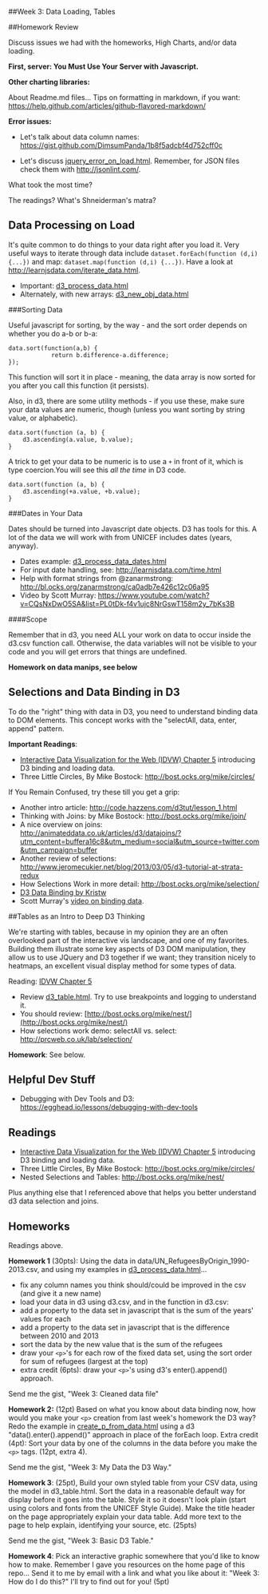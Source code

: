 ##Week 3: Data Loading, Tables


##Homework Review

Discuss issues we had with the homeworks, High Charts, and/or data loading.

**First, server: You Must Use Your Server with Javascript.**


**Other charting libraries:**

About Readme.md files...  Tips on formatting in markdown, if you want: https://help.github.com/articles/github-flavored-markdown/

**Error issues:**

* Let's talk about data column names:
https://gist.github.com/DimsumPanda/1b8f5adcbf4d752cff0c

* Let's discuss [jquery_error_on_load.html](jquery_error_on_load.html).
Remember, for JSON files check them with http://jsonlint.com/.

What took the most time?

The readings? What's Shneiderman's matra?


## Data Processing on Load

It's quite common to do things to your data right after you load it. Very useful ways to iterate through data include `dataset.forEach(function (d,i) {...})` and map: `dataset.map(function (d,i) {...})`.  Have a look at http://learnjsdata.com/iterate_data.html.

* Important: [d3_process_data.html](d3_process_data.html)
* Alternately, with new arrays: [d3_new_obj_data.html](d3_new_obj_data.html)


###Sorting Data

Useful javascript for sorting, by the way - and the sort order depends on whether you do a-b or b-a:

````
data.sort(function(a,b) {
            return b.difference-a.difference;
});
````

This function will sort it in place - meaning, the data array is now sorted for you after you call this function (it persists).

Also, in d3, there are some utility methods - if you use these, make sure your data values are numeric, though (unless you want sorting by string value, or alphabetic).

````
data.sort(function (a, b) {
    d3.ascending(a.value, b.value);
}
````

A trick to get your data to be numeric is to use a `+` in front of it, which is type coercion.You will see this *all the time* in D3 code.

````
data.sort(function (a, b) {
    d3.ascending(+a.value, +b.value);
}
````

###Dates in Your Data

Dates should be turned into Javascript date objects.  D3 has tools for this. A lot of the data we will work with from UNICEF includes dates (years, anyway).

* Dates example: [d3_process_data_dates.html](d3_process_data_dates.html)
* For input date handling, see: http://learnjsdata.com/time.html
* Help with format strings from @zanarmstrong: http://bl.ocks.org/zanarmstrong/ca0adb7e426c12c06a95
* Video by Scott Murray: https://www.youtube.com/watch?v=CQsNxDwO5SA&list=PL0tDk-f4v1ujc8NrGswT158m2y_7bKs3B


####Scope

Remember that in d3, you need ALL your work on data to occur inside the d3.csv function call.  Otherwise, the data variables will not be visible to your code and you will get errors that things are undefined.

**Homework on data manips, see below**


## Selections and Data Binding in D3

To do the "right" thing with data in D3, you need to understand binding data to DOM elements.  This concept works with the "selectAll, data, enter, append" pattern.

**Important Readings**:

* [Interactive Data Visualization for the Web (IDVW) Chapter 5](http://chimera.labs.oreilly.com/books/1230000000345/ch05.html) introducing D3 binding and loading data.
* Three Little Circles, By Mike Bostock: http://bost.ocks.org/mike/circles/

If You Remain Confused, try these till you get a grip:


* Another intro article: http://code.hazzens.com/d3tut/lesson_1.html
* Thinking with Joins: by Mike Bostock: http://bost.ocks.org/mike/join/
* A nice overview on joins: http://animateddata.co.uk/articles/d3/datajoins/?utm_content=buffera16c8&utm_medium=social&utm_source=twitter.com&utm_campaign=buffer
* Another review of selections: http://www.jeromecukier.net/blog/2013/03/05/d3-tutorial-at-strata-redux
* How Selections Work in more detail: http://bost.ocks.org/mike/selection/
* [D3 Data Binding by Kristw](http://kristw.github.io/d3-data-binding/?utm_content=buffer4c96b&utm_medium=social&utm_source=twitter.com&utm_campaign=buffer)
* Scott Murray's [video on binding data](https://www.youtube.com/watch?v=XtxfXcFDMaQ&index=2&list=PL0tDk-f4v1ujCTy4xgYIwzky0uFEm7wiY).


##Tables as an Intro to Deep D3 Thinking

We're starting with tables, because in my opinion they are an often overlooked part of the interactive vis landscape, and one of my favorites. Building them illustrate some key aspects of D3 DOM manipulation, they allow us to use JQuery and D3 together if we want; they transition nicely to heatmaps, an excellent visual display method for some types of data.

Reading: [IDVW Chapter 5](http://chimera.labs.oreilly.com/books/1230000000345/ch05.html#_binding_data)


* Review [d3_table.html](d3_table.html).  Try to use breakpoints and logging to understand it.
* You should review: [http://bost.ocks.org/mike/nest/](http://bost.ocks.org/mike/nest/)
* How selections work demo: selectAll vs. select: http://prcweb.co.uk/lab/selection/

**Homework**: See below.


## Helpful Dev Stuff

* Debugging with Dev Tools and D3: https://egghead.io/lessons/debugging-with-dev-tools


## Readings

* [Interactive Data Visualization for the Web (IDVW) Chapter 5](http://chimera.labs.oreilly.com/books/1230000000345/ch05.html) introducing D3 binding and loading data.
* Three Little Circles, By Mike Bostock: http://bost.ocks.org/mike/circles/
* Nested Selections and Tables: http://bost.ocks.org/mike/nest/

Plus anything else that I referenced above that helps you better understand d3 data selection and joins.


## Homeworks

Readings above.

**Homework 1** (30pts): Using the data in data/UN_RefugeesByOrigin_1990-2013.csv, and using my examples in [d3_process_data.html](d3_process_data.html)...

* fix any column names you think should/could be improved in the csv (and give it a new name)
* load your data in d3 using d3.csv, and in the function in d3.csv:
* add a property to the data set in javascript that is the sum of the years' values for each
* add a property to the data set in javascript that is the difference between 2010 and 2013
* sort the data by the new value that is the sum of the refugees
* draw your `<p>`'s for each row of the fixed data set, using the sort order for sum of refugees (largest at the top)
* extra credit (6pts): draw your `<p>`'s using d3's enter().append() approach.

Send me the gist, "Week 3: Cleaned data file"

**Homework 2:** (12pt) Based on what you know about data binding now, how would you make your `<p>` creation from last week's homework the D3 way?  Redo the example in [create_p_from_data.html](../Week2/create_p_from_data.html) using a d3 "data().enter().append()" approach in place of the forEach loop. Extra credit (4pt): Sort your data by one of the columns in the data before you make the `<p>` tags. (12pt, extra 4).

Send me the gist, "Week 3: My Data the D3 Way."

**Homework 3**: (25pt), Build your own styled table from your CSV data, using the model in d3_table.html. Sort the data in a reasonable default way for display before it goes into the table.  Style it so it doesn't look plain (start using colors and fonts from the UNICEF Style Guide). Make the title header on the page appropriately explain your data table.  Add more text to the page to help explain, identifying your source, etc. (25pts)

Send me the gist, "Week 3: Basic D3 Table."

**Homework 4**: Pick an interactive graphic somewhere that you'd like to know how to make. Remember I gave you resources on the home page of this repo...  Send it to me by email with a link and what you like about it: "Week 3: How do I do this?"  I'll try to find out for you! (5pt)

